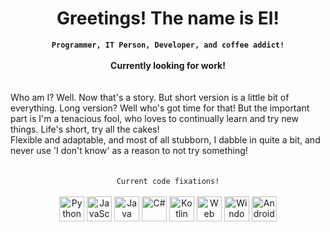 # <div align="center">Greetings! The name is El!</div>
<div align="center">
  <strong><code>Programmer, IT Person, Developer, and coffee addict!</code></strong>
</div>

<div><br></div>

<div align="center"><strong>Currently looking for work!</strong></div>

</div>
<div><br><br></div>

<div align="centrer">Who am I? Well. Now that's a story. But short version is a little bit of everything. Long version? Well who's got time for that! 
But the important part is I'm a tenacious fool, who loves to continually learn and try new things. Life's short, try all the cakes! <br>Flexible and adaptable, and most of all stubborn, I dabble in quite a bit, and never use 'I don't know' as a reason to not try something!</div>

</div>
<div><br><br></div>

<div align="center"><code>Current code fixations!</code></div>

<div><br></div>

<div align="center"><img src="https://img.icons8.com/color/48/000000/python--v1.png" alt="Python" width="40" height="40"/>
<img src="https://img.icons8.com/color/48/000000/javascript--v1.png" alt="JavaScript" width="40" height="40"/>
<img src="https://img.icons8.com/color/48/000000/java-coffee-cup-logo--v1.png" alt="Java" width="40" height="40"/>
<img src="https://img.icons8.com/color/48/000000/c-sharp-logo.png" alt="C#" width="40" height="40"/>
<img src="https://img.icons8.com/color/48/000000/kotlin.png" alt="Kotlin" width="40" height="40"/>
<img src="https://img.icons8.com/ios-filled/50/0000FF/globe.png" alt="Web" width="40" height="40"/>
<img src="https://img.icons8.com/color/48/000000/windows-10.png" alt="Windows" width="40" height="40"/>
<img src="https://img.icons8.com/color/48/000000/android-os.png" alt="Android" width="40" height="40"/></div>
<!--
**thenameisel/thenameisel** is a ✨ _special_ ✨ repository because its `README.md` (this file) appears on your GitHub profile.

Here are some ideas to get you started:

- 🔭 I’m currently working on ...
- 🌱 I’m currently learning ...
- 👯 I’m looking to collaborate on ...
- 🤔 I’m looking for help with ...
- 💬 Ask me about ...
- 📫 How to reach me: ...
- 😄 Pronouns: ...
- ⚡ Fun fact: ...
-->
